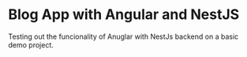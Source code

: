 # Blog App with Angular and NestJS
Testing out the funcionality of Anuglar with NestJs backend on a basic demo project. 
